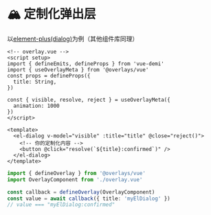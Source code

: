 # 🏔️ 定制化弹出层

以[element-plus(dialog)](https://element.eleme.cn/#/zh-CN/component/dialog)为例（其他组件库同理）

```vue
<!-- overlay.vue -->
<script setup>
import { defineEmits, defineProps } from 'vue-demi'
import { useOverlayMeta } from '@overlays/vue'
const props = defineProps({
  title: String,
})

const { visible, resolve, reject } = useOverlayMeta({
  animation: 1000
})
</script>

<template>
  <el-dialog v-model="visible" :title="title" @close="reject()">
    <!-- 你的定制化内容 -->
    <button @click="resolve(`${title}:confirmed`)" />
  </el-dialog>
</template>
```

```ts
import { defineOverlay } from '@overlays/vue'
import OverlayComponent from './overlay.vue'

const callback = defineOverlay(OverlayComponent)
const value = await callback({ title: 'myElDialog' })
// value === "myElDialog:confirmed"
```